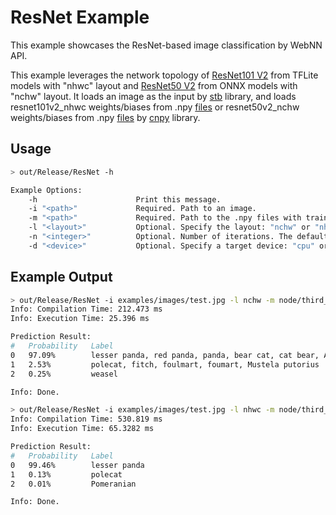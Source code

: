 # ResNet Example

This example showcases the ResNet-based image classification by WebNN API.

This example leverages the network topology of [ResNet101 V2](https://storage.googleapis.com/download.tensorflow.org/models/tflite_11_05_08/resnet_v2_101.tgz) from TFLite models with "nhwc" layout and [ResNet50 V2](https://github.com/onnx/models/blob/master/vision/classification/resnet/model/resnet50-v2-7.tar.gz) from ONNX models with "nchw" layout. It loads an image as the input by [stb](https://github.com/nothings/stb) library, and loads resnet101v2_nhwc weights/biases from .npy [files](https://github.com/webmachinelearning/test-data/tree/main/models/resnet101v2_nhwc/weights) or resnet50v2_nchw weights/biases from .npy [files](https://github.com/webmachinelearning/test-data/tree/main/models/resnet50v2_nchw/weights) by [cnpy](https://github.com/rogersce/cnpy) library.

## Usage

```sh
> out/Release/ResNet -h

Example Options:
    -h                      Print this message.
    -i "<path>"             Required. Path to an image.
    -m "<path>"             Required. Path to the .npy files with trained weights/biases.
    -l "<layout>"           Optional. Specify the layout: "nchw" or "nhwc". The default value is "nchw".
    -n "<integer>"          Optional. Number of iterations. The default value is 1, and should not be less than 1.
    -d "<device>"           Optional. Specify a target device: "cpu" or "gpu" or "default" to infer on. The default value is "default".
```

## Example Output

```sh
> out/Release/ResNet -i examples/images/test.jpg -l nchw -m node/third_party/webnn-polyfill/test-data/models/resnet50v2_nchw/weights/
Info: Compilation Time: 212.473 ms
Info: Execution Time: 25.396 ms

Prediction Result:
#   Probability   Label
0   97.09%        lesser panda, red panda, panda, bear cat, cat bear, Ailurus fulgens
1   2.53%         polecat, fitch, foulmart, foumart, Mustela putorius
2   0.25%         weasel

Info: Done.
```

```sh
> out/Release/ResNet -i examples/images/test.jpg -l nhwc -m node/third_party/webnn-polyfill/test-data/models/resnet101v2_nhwc/weights/
Info: Compilation Time: 530.819 ms
Info: Execution Time: 65.3282 ms

Prediction Result:
#   Probability   Label
0   99.46%        lesser panda
1   0.13%         polecat
2   0.01%         Pomeranian

Info: Done.
```

